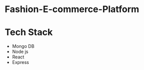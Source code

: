 # Fashion-E-commerce-Platform
<h1>Tech Stack</h1>
<ul>
  <li>Mongo DB</li>
  <li>Node js</li>
  <li>React</li>
  <li>Express</li>  
</ul>
